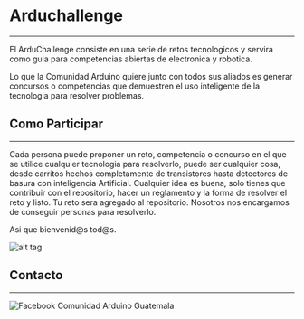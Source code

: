 # Arduchallenge 
------------------
El ArduChallenge consiste en una serie de retos tecnologicos y servira como guia para competencias abiertas de electronica y robotica.

Lo que la Comunidad Arduino quiere junto con todos sus aliados es generar concursos o competencias que demuestren el uso inteligente de la tecnologia para resolver problemas. 

## Como Participar
--------------------
Cada persona puede proponer un reto, competencia o concurso en el que se utilice cualquier tecnologia para resolverlo, puede ser cualquier cosa, desde carritos hechos completamente de transistores hasta detectores de basura con inteligencia Artificial.
Cualquier idea es buena, solo tienes que contribuir con el repositorio, hacer un reglamento y la forma de resolver el reto y listo. Tu reto sera agregado al repositorio. 
Nosotros nos encargamos de conseguir personas para resolverlo. 

Asi que bienvenid@s tod@s.

![alt tag](https://github.com/spalmadroid/ArduChallenge/blob/master/Logo%20Arduino%20Guatemala.png)

## Contacto
------------
![Facebook Comunidad Arduino Guatemala](https://www.facebook.com/ArduinoGuatemala/)
